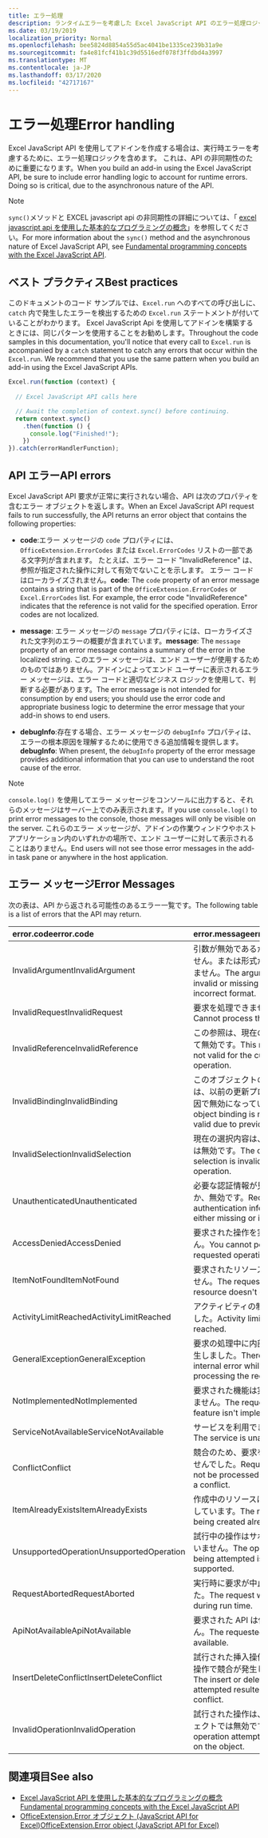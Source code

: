 ```yaml
---
title: エラー処理
description: ランタイムエラーを考慮した Excel JavaScript API のエラー処理ロジックについて説明します。
ms.date: 03/19/2019
localization_priority: Normal
ms.openlocfilehash: bee5824d8854a55d5ac4041be1335ce239b31a9e
ms.sourcegitcommit: fa4e81fcf41b1c39d5516edf078f3ffdbd4a3997
ms.translationtype: MT
ms.contentlocale: ja-JP
ms.lasthandoff: 03/17/2020
ms.locfileid: "42717167"
---
```

# <a name="error-handling"></a><span data-ttu-id="e2ddd-103">エラー処理</span><span class="sxs-lookup"><span data-stu-id="e2ddd-103">Error handling</span></span>

<span data-ttu-id="e2ddd-p101">Excel JavaScript API を使用してアドインを作成する場合は、実行時エラーを考慮するために、エラー処理ロジックを含めます。 これは、API の非同期性のために重要になります。</span><span class="sxs-lookup"><span data-stu-id="e2ddd-p101">When you build an add-in using the Excel JavaScript API, be sure to include error handling logic to account for runtime errors. Doing so is critical, due to the asynchronous nature of the API.</span></span>

> [!NOTE]
> <span data-ttu-id="e2ddd-106">`sync()`メソッドと EXCEL javascript api の非同期性の詳細については、「 [excel javascript api を使用した基本的なプログラミングの概念](excel-add-ins-core-concepts.md)」を参照してください。</span><span class="sxs-lookup"><span data-stu-id="e2ddd-106">For more information about the `sync()` method and the asynchronous nature of Excel JavaScript API, see [Fundamental programming concepts with the Excel JavaScript API](excel-add-ins-core-concepts.md).</span></span>

## <a name="best-practices"></a><span data-ttu-id="e2ddd-107">ベスト プラクティス</span><span class="sxs-lookup"><span data-stu-id="e2ddd-107">Best practices</span></span>

<span data-ttu-id="e2ddd-p102">このドキュメントのコード サンプルでは、`Excel.run` へのすべての呼び出しに、`catch` 内で発生したエラーを検出するための `Excel.run` ステートメントが付いていることがわかります。 Excel JavaScript Api を使用してアドインを構築するときには、同じパターンを使用することをお勧めします。</span><span class="sxs-lookup"><span data-stu-id="e2ddd-p102">Throughout the code samples in this documentation, you'll notice that every call to `Excel.run` is accompanied by a `catch` statement to catch any errors that occur within the `Excel.run`. We recommend that you use the same pattern when you build an add-in using the Excel JavaScript APIs.</span></span>

```js
Excel.run(function (context) {
  
  // Excel JavaScript API calls here

  // Await the completion of context.sync() before continuing.
  return context.sync()
    .then(function () {
      console.log("Finished!");
    })
}).catch(errorHandlerFunction);
```

## <a name="api-errors"></a><span data-ttu-id="e2ddd-110">API エラー</span><span class="sxs-lookup"><span data-stu-id="e2ddd-110">API errors</span></span>

<span data-ttu-id="e2ddd-111">Excel JavaScript API 要求が正常に実行されない場合、API は次のプロパティを含むエラー オブジェクトを返します。</span><span class="sxs-lookup"><span data-stu-id="e2ddd-111">When an Excel JavaScript API request fails to run successfully, the API returns an error object that contains the following properties:</span></span>

- <span data-ttu-id="e2ddd-p103">**code**:エラー メッセージの `code` プロパティには、`OfficeExtension.ErrorCodes` または `Excel.ErrorCodes` リストの一部である文字列が含まれます。 たとえば、エラー コード "InvalidReference" は、参照が指定された操作に対して有効でないことを示します。 エラー コードはローカライズされません。</span><span class="sxs-lookup"><span data-stu-id="e2ddd-p103">**code**:  The `code` property of an error message contains a string that is part of the `OfficeExtension.ErrorCodes` or `Excel.ErrorCodes` list. For example, the error code "InvalidReference" indicates that the reference is not valid for the specified operation. Error codes are not localized.</span></span>

- <span data-ttu-id="e2ddd-115">**message**: エラー メッセージの `message` プロパティには、ローカライズされた文字列のエラーの概要が含まれています。</span><span class="sxs-lookup"><span data-stu-id="e2ddd-115">**message**: The `message` property of an error message contains a summary of the error in the localized string.</span></span> <span data-ttu-id="e2ddd-116">このエラー メッセージは、エンド ユーザーが使用するためのものではありません。アドインによってエンド ユーザーに表示されるエラー メッセージは、エラー コードと適切なビジネス ロジックを使用して、判断する必要があります。</span><span class="sxs-lookup"><span data-stu-id="e2ddd-116">The error message is not intended for consumption by end users; you should use the error code and appropriate business logic to determine the error message that your add-in shows to end users.</span></span>

- <span data-ttu-id="e2ddd-117">**debugInfo**:存在する場合、エラー メッセージの `debugInfo` プロパティは、エラーの根本原因を理解するために使用できる追加情報を提供します。</span><span class="sxs-lookup"><span data-stu-id="e2ddd-117">**debugInfo**: When present, the `debugInfo` property of the error message provides additional information that you can use to understand the root cause of the error.</span></span>

> [!NOTE]
> <span data-ttu-id="e2ddd-118">`console.log()` を使用してエラー メッセージをコンソールに出力すると、それらのメッセージはサーバー上でのみ表示されます。</span><span class="sxs-lookup"><span data-stu-id="e2ddd-118">If you use `console.log()` to print error messages to the console, those messages will only be visible on the server.</span></span> <span data-ttu-id="e2ddd-119">これらのエラー メッセージが、アドインの作業ウィンドウやホスト アプリケーション内のいずれかの場所で、エンド ユーザーに対して表示されることはありません。</span><span class="sxs-lookup"><span data-stu-id="e2ddd-119">End users will not see those error messages in the add-in task pane or anywhere in the host application.</span></span>

## <a name="error-messages"></a><span data-ttu-id="e2ddd-120">エラー メッセージ</span><span class="sxs-lookup"><span data-stu-id="e2ddd-120">Error Messages</span></span>

<span data-ttu-id="e2ddd-121">次の表は、API から返される可能性のあるエラー一覧です。</span><span class="sxs-lookup"><span data-stu-id="e2ddd-121">The following table is a list of errors that the API may return.</span></span>

|<span data-ttu-id="e2ddd-122">error.code</span><span class="sxs-lookup"><span data-stu-id="e2ddd-122">error.code</span></span> | <span data-ttu-id="e2ddd-123">error.message</span><span class="sxs-lookup"><span data-stu-id="e2ddd-123">error.message</span></span> |
|:----------|:--------------|
|<span data-ttu-id="e2ddd-124">InvalidArgument</span><span class="sxs-lookup"><span data-stu-id="e2ddd-124">InvalidArgument</span></span> |<span data-ttu-id="e2ddd-125">引数が無効であるか、存在しません。または形式が正しくありません。</span><span class="sxs-lookup"><span data-stu-id="e2ddd-125">The argument is invalid or missing or has an incorrect format.</span></span>|
|<span data-ttu-id="e2ddd-126">InvalidRequest</span><span class="sxs-lookup"><span data-stu-id="e2ddd-126">InvalidRequest</span></span>  |<span data-ttu-id="e2ddd-127">要求を処理できません。</span><span class="sxs-lookup"><span data-stu-id="e2ddd-127">Cannot process the request.</span></span>|
|<span data-ttu-id="e2ddd-128">InvalidReference</span><span class="sxs-lookup"><span data-stu-id="e2ddd-128">InvalidReference</span></span>|<span data-ttu-id="e2ddd-129">この参照は、現在の操作に対して無効です。</span><span class="sxs-lookup"><span data-stu-id="e2ddd-129">This reference is not valid for the current operation.</span></span>|
|<span data-ttu-id="e2ddd-130">InvalidBinding</span><span class="sxs-lookup"><span data-stu-id="e2ddd-130">InvalidBinding</span></span>  |<span data-ttu-id="e2ddd-131">このオブジェクトのバインドは、以前の更新プログラムが原因で無効になっています。</span><span class="sxs-lookup"><span data-stu-id="e2ddd-131">This object binding is no longer valid due to previous updates.</span></span>|
|<span data-ttu-id="e2ddd-132">InvalidSelection</span><span class="sxs-lookup"><span data-stu-id="e2ddd-132">InvalidSelection</span></span>|<span data-ttu-id="e2ddd-133">現在の選択内容は、この操作では無効です。</span><span class="sxs-lookup"><span data-stu-id="e2ddd-133">The current selection is invalid for this operation.</span></span>|
|<span data-ttu-id="e2ddd-134">Unauthenticated</span><span class="sxs-lookup"><span data-stu-id="e2ddd-134">Unauthenticated</span></span> |<span data-ttu-id="e2ddd-135">必要な認証情報が見つからないか、無効です。</span><span class="sxs-lookup"><span data-stu-id="e2ddd-135">Required authentication information is either missing or invalid.</span></span>|
|<span data-ttu-id="e2ddd-136">AccessDenied</span><span class="sxs-lookup"><span data-stu-id="e2ddd-136">AccessDenied</span></span> |<span data-ttu-id="e2ddd-137">要求された操作を実行できません。</span><span class="sxs-lookup"><span data-stu-id="e2ddd-137">You cannot perform the requested operation.</span></span>|
|<span data-ttu-id="e2ddd-138">ItemNotFound</span><span class="sxs-lookup"><span data-stu-id="e2ddd-138">ItemNotFound</span></span> |<span data-ttu-id="e2ddd-139">要求されたリソースは存在しません。</span><span class="sxs-lookup"><span data-stu-id="e2ddd-139">The requested resource doesn't exist.</span></span>|
|<span data-ttu-id="e2ddd-140">ActivityLimitReached</span><span class="sxs-lookup"><span data-stu-id="e2ddd-140">ActivityLimitReached</span></span>|<span data-ttu-id="e2ddd-141">アクティビティの制限に達しました。</span><span class="sxs-lookup"><span data-stu-id="e2ddd-141">Activity limit has been reached.</span></span>|
|<span data-ttu-id="e2ddd-142">GeneralException</span><span class="sxs-lookup"><span data-stu-id="e2ddd-142">GeneralException</span></span>|<span data-ttu-id="e2ddd-143">要求の処理中に内部エラーが発生しました。</span><span class="sxs-lookup"><span data-stu-id="e2ddd-143">There was an internal error while processing the request.</span></span>|
|<span data-ttu-id="e2ddd-144">NotImplemented</span><span class="sxs-lookup"><span data-stu-id="e2ddd-144">NotImplemented</span></span>  |<span data-ttu-id="e2ddd-145">要求された機能は実装されていません。</span><span class="sxs-lookup"><span data-stu-id="e2ddd-145">The requested feature isn't implemented.</span></span>|
|<span data-ttu-id="e2ddd-146">ServiceNotAvailable</span><span class="sxs-lookup"><span data-stu-id="e2ddd-146">ServiceNotAvailable</span></span>|<span data-ttu-id="e2ddd-147">サービスを利用できません。</span><span class="sxs-lookup"><span data-stu-id="e2ddd-147">The service is unavailable.</span></span>|
|<span data-ttu-id="e2ddd-148">Conflict</span><span class="sxs-lookup"><span data-stu-id="e2ddd-148">Conflict</span></span>|<span data-ttu-id="e2ddd-149">競合のため、要求を処理できませんでした。</span><span class="sxs-lookup"><span data-stu-id="e2ddd-149">Request could not be processed because of a conflict.</span></span>|
|<span data-ttu-id="e2ddd-150">ItemAlreadyExists</span><span class="sxs-lookup"><span data-stu-id="e2ddd-150">ItemAlreadyExists</span></span>|<span data-ttu-id="e2ddd-151">作成中のリソースはすでに存在しています。</span><span class="sxs-lookup"><span data-stu-id="e2ddd-151">The resource being created already exists.</span></span>|
|<span data-ttu-id="e2ddd-152">UnsupportedOperation</span><span class="sxs-lookup"><span data-stu-id="e2ddd-152">UnsupportedOperation</span></span>|<span data-ttu-id="e2ddd-153">試行中の操作はサポートされていません。</span><span class="sxs-lookup"><span data-stu-id="e2ddd-153">The operation being attempted is not supported.</span></span>|
|<span data-ttu-id="e2ddd-154">RequestAborted</span><span class="sxs-lookup"><span data-stu-id="e2ddd-154">RequestAborted</span></span>|<span data-ttu-id="e2ddd-155">実行時に要求が中止されました。</span><span class="sxs-lookup"><span data-stu-id="e2ddd-155">The request was aborted during run time.</span></span>|
|<span data-ttu-id="e2ddd-156">ApiNotAvailable</span><span class="sxs-lookup"><span data-stu-id="e2ddd-156">ApiNotAvailable</span></span>|<span data-ttu-id="e2ddd-157">要求された API は使用できません。</span><span class="sxs-lookup"><span data-stu-id="e2ddd-157">The requested API is not available.</span></span>|
|<span data-ttu-id="e2ddd-158">InsertDeleteConflict</span><span class="sxs-lookup"><span data-stu-id="e2ddd-158">InsertDeleteConflict</span></span>|<span data-ttu-id="e2ddd-159">試行された挿入操作または削除操作で競合が発生しました。</span><span class="sxs-lookup"><span data-stu-id="e2ddd-159">The insert or delete operation attempted resulted in a conflict.</span></span>|
|<span data-ttu-id="e2ddd-160">InvalidOperation</span><span class="sxs-lookup"><span data-stu-id="e2ddd-160">InvalidOperation</span></span>|<span data-ttu-id="e2ddd-161">試行された操作は、このオブジェクトでは無効です。</span><span class="sxs-lookup"><span data-stu-id="e2ddd-161">The operation attempted is invalid on the object.</span></span>|

## <a name="see-also"></a><span data-ttu-id="e2ddd-162">関連項目</span><span class="sxs-lookup"><span data-stu-id="e2ddd-162">See also</span></span>

- [<span data-ttu-id="e2ddd-163">Excel JavaScript API を使用した基本的なプログラミングの概念</span><span class="sxs-lookup"><span data-stu-id="e2ddd-163">Fundamental programming concepts with the Excel JavaScript API</span></span>](excel-add-ins-core-concepts.md)
- [<span data-ttu-id="e2ddd-164">OfficeExtension.Error オブジェクト (JavaScript API for Excel)</span><span class="sxs-lookup"><span data-stu-id="e2ddd-164">OfficeExtension.Error object (JavaScript API for Excel)</span></span>](/javascript/api/office/officeextension.error)
